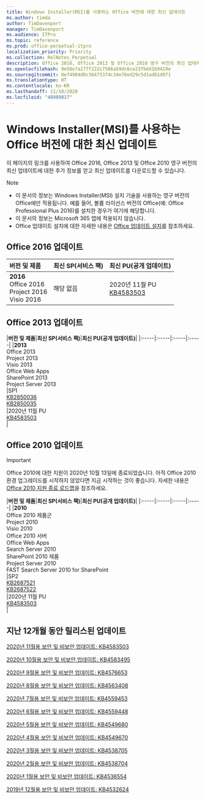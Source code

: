 ```yaml
---
title: Windows Installer(MSI)를 사용하는 Office 버전에 대한 최신 업데이트
ms.author: timda
author: TimDavenport
manager: TimDavenport
ms.audience: ITPro
ms.topic: reference
ms.prod: office-perpetual-itpro
localization_priority: Priority
ms.collection: RelNotes_Perpetual
description: Office 2016, Office 2013 및 Office 2010 영구 버전의 최신 업데이트 정보에 대한 링크를 IT 전문가에게 제공합니다.
ms.openlocfilehash: 9e58e7a277f222c7566a59dc6ce237bdd1b9419e
ms.sourcegitcommit: 8e74984d0c36475374c34e76ed29c5d1ad81d971
ms.translationtype: HT
ms.contentlocale: ko-KR
ms.lasthandoff: 11/10/2020
ms.locfileid: "48989817"
---
```

# <a name="latest-updates-for-versions-of-office-that-use-windows-installer-msi"></a>Windows Installer(MSI)를 사용하는 Office 버전에 대한 최신 업데이트

이 페이지의 링크를 사용하여 Office 2016, Office 2013 및 Office 2010 영구 버전의 최신 업데이트에 대한 추가 정보를 얻고 최신 업데이트를 다운로드할 수 있습니다.
  
 
> [!NOTE]
> - 이 문서의 정보는 Windows Installer(MSI) 설치 기술을 사용하는 영구 버전의 Office에만 적용됩니다. 예를 들어, 볼륨 라이선스 버전의 Office(예: Office Professional Plus 2016)를 설치한 경우가 여기에 해당합니다.
> - 이 문서의 정보는 Microsoft 365 앱에 적용되지 않습니다.
> - Office 업데이트 설치에 대한 자세한 내용은 [Office 업데이트 설치](https://support.office.com/article/2ab296f3-7f03-43a2-8e50-46de917611c5)를 참조하세요. 


## <a name="office-2016-updates"></a>Office 2016 업데이트

|**버전 및 제품**|**최신 SP(서비스 팩)**|**최신 PU(공개 업데이트)**|
|:-----|:-----|:-----|
|**2016** <br/> Office 2016  <br/> Project 2016  <br/> Visio 2016  <br/> |해당 없음  <br/> |2020년 11월 PU  <br/> [KB4583503](https://support.microsoft.com/help/4583503) <br/> |
   
## <a name="office-2013-updates"></a>Office 2013 업데이트

|**버전 및 제품**|**최신 SP(서비스 팩)**|**최신 PU(공개 업데이트)**|
|:-----|:-----|:-----|:-----|
|**2013** <br/> Office 2013  <br/> Project 2013  <br/> Visio 2013  <br/> Office Web Apps  <br/> SharePoint 2013  <br/> Project Server 2013  <br/> |SP1 <br/> [KB2850036](https://support.microsoft.com/kb/2850036) <br/>[KB2850035](https://support.microsoft.com/kb/2850035) <br/> |2020년 11월 PU  <br/> [KB4583503](https://support.microsoft.com/help/4583503) <br/> |
   
## <a name="office-2010-updates"></a>Office 2010 업데이트
> [!IMPORTANT]
> Office 2010에 대한 지원이 2020년 10월 13일에 종료되었습니다. 아직 Office 2010 환경 업그레이드를 시작하지 않았다면 지금 시작하는 것이 좋습니다. 자세한 내용은 [Office 2010 지원 종료 로드맵](https://docs.microsoft.com/DeployOffice/office-2010-end-support-roadmap)을 참조하세요. 

|**버전 및 제품**|**최신 SP(서비스 팩)**|**최신 PU(공개 업데이트)**|
|:-----|:-----|:-----|:-----|
|**2010** <br/> Office 2010 제품군  <br/> Project 2010  <br/> Visio 2010  <br/> Office 2010 서버  <br/> Office Web Apps  <br/> Search Server 2010  <br/> SharePoint 2010 제품  <br/> Project Server 2010  <br/> FAST Search Server 2010 for SharePoint  <br/> |SP2 <br/>[KB2687521](https://support.microsoft.com/kb/2687521) <br/> [KB2687522](https://support.microsoft.com/kb/2687522) <br/> |2020년 11월 PU  <br/> [KB4583503](https://support.microsoft.com/help/4583503) <br/> |
   

   
## <a name="updates-released-in-past-12-months"></a>지난 12개월 동안 릴리스된 업데이트
[2020년 11월용 보안 및 비보안 업데이트: KB4583503](https://support.microsoft.com/help/4583503)

[2020년 10월용 보안 및 비보안 업데이트: KB4583495](https://support.microsoft.com/help/4583495)

[2020년 9월용 보안 및 비보안 업데이트: KB4576653](https://support.microsoft.com/help/4576653)

[2020년 8월용 보안 및 비보안 업데이트: KB4563408](https://support.microsoft.com/help/4563408)

[2020년 7월용 보안 및 비보안 업데이트: KB4559453](https://support.microsoft.com/help/4559453)

[2020년 6월용 보안 및 비보안 업데이트: KB4559448](https://support.microsoft.com/help/4559448)

[2020년 5월용 보안 및 비보안 업데이트: KB4549680](https://support.microsoft.com/help/4549680)

[2020년 4월용 보안 및 비보안 업데이트: KB4549670](https://support.microsoft.com/help/4549670)

[2020년 3월용 보안 및 비보안 업데이트: KB4538705](https://support.microsoft.com/help/4538705)

[2020년 2월용 보안 및 비보안 업데이트: KB4538704](https://support.microsoft.com/help/4538704)

[2020년 1월용 보안 및 비보안 업데이트: KB4536554](https://support.microsoft.com/help/4536554)

[2019년 12월용 보안 및 비보안 업데이트: KB4532624](https://support.microsoft.com/help/4532624)
 




</br>